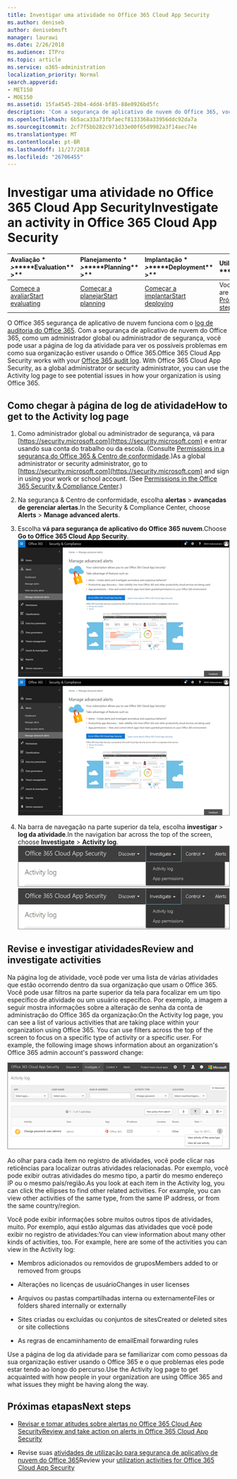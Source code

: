 ```yaml
---
title: Investigar uma atividade no Office 365 Cloud App Security
ms.author: deniseb
author: denisebmsft
manager: laurawi
ms.date: 2/26/2018
ms.audience: ITPro
ms.topic: article
ms.service: o365-administration
localization_priority: Normal
search.appverid:
- MET150
- MOE150
ms.assetid: 15fa4545-28b4-4dd4-bf85-88e0926bd5fc
description: 'Com a segurança de aplicativo de nuvem do Office 365, você pode ver o que está acontecendo no seu ambiente do Office 365 consultando e investigando atividades e contas. '
ms.openlocfilehash: 6b5aca33a73fbfaecf8133368a33956ddc92da7a
ms.sourcegitcommit: 2cf7f5bb282c971d33e00f65d9982a3f14aec74e
ms.translationtype: MT
ms.contentlocale: pt-BR
ms.lasthandoff: 11/27/2018
ms.locfileid: "26706455"
---
```

# <a name="investigate-an-activity-in-office-365-cloud-app-security"></a><span data-ttu-id="333aa-103">Investigar uma atividade no Office 365 Cloud App Security</span><span class="sxs-lookup"><span data-stu-id="333aa-103">Investigate an activity in Office 365 Cloud App Security</span></span>
  
|<span data-ttu-id="333aa-104">Avaliação \* *\>*\*</span><span class="sxs-lookup"><span data-stu-id="333aa-104">\*\*\*\*Evaluation\*\* \>\*\*</span></span>|<span data-ttu-id="333aa-105">Planejamento \* *\>*\*</span><span class="sxs-lookup"><span data-stu-id="333aa-105">\*\*\*\*Planning\*\* \>\*\*</span></span>|<span data-ttu-id="333aa-106">Implantação \* *\>*\*</span><span class="sxs-lookup"><span data-stu-id="333aa-106">\*\*\*\*Deployment\*\* \>\*\*</span></span>|<span data-ttu-id="333aa-107">Utilização \* \* \*</span><span class="sxs-lookup"><span data-stu-id="333aa-107">\*\*\*\*Utilization\*\*\*\*</span></span>|
|:-----|:-----|:-----|:-----|
|[<span data-ttu-id="333aa-108">Comece a avaliar</span><span class="sxs-lookup"><span data-stu-id="333aa-108">Start evaluating</span></span>](office-365-cas-overview.md) <br/> |[<span data-ttu-id="333aa-109">Começar a planejar</span><span class="sxs-lookup"><span data-stu-id="333aa-109">Start planning</span></span>](get-ready-for-office-365-cas.md) <br/> |[<span data-ttu-id="333aa-110">Começar a implantar</span><span class="sxs-lookup"><span data-stu-id="333aa-110">Start deploying</span></span>](turn-on-office-365-cas.md) <br/> |<span data-ttu-id="333aa-111">Você está aqui!</span><span class="sxs-lookup"><span data-stu-id="333aa-111">You are here!</span></span>  <br/> [<span data-ttu-id="333aa-112">Próximas etapas</span><span class="sxs-lookup"><span data-stu-id="333aa-112">Next steps</span></span>](#next-steps) <br/> |
   
<span data-ttu-id="333aa-p101">O Office 365 segurança de aplicativo de nuvem funciona com o [log de auditoria do Office 365](detailed-properties-in-the-office-365-audit-log.md). Com a segurança de aplicativo de nuvem do Office 365, como um administrador global ou administrador de segurança, você pode usar a página de log da atividade para ver os possíveis problemas em como sua organização estiver usando o Office 365.</span><span class="sxs-lookup"><span data-stu-id="333aa-p101">Office 365 Cloud App Security works with your [Office 365 audit log](detailed-properties-in-the-office-365-audit-log.md). With Office 365 Cloud App Security, as a global administrator or security administrator, you can use the Activity log page to see potential issues in how your organization is using Office 365.</span></span>
  
## <a name="how-to-get-to-the-activity-log-page"></a><span data-ttu-id="333aa-115">Como chegar à página de log de atividade</span><span class="sxs-lookup"><span data-stu-id="333aa-115">How to get to the Activity log page</span></span>

1. <span data-ttu-id="333aa-p102">Como administrador global ou administrador de segurança, vá para [https://security.microsoft.com](https://security.microsoft.com) e entrar usando sua conta do trabalho ou da escola. (Consulte [Permissions in a segurança do Office 365 &amp; Centro de conformidade](permissions-in-the-security-and-compliance-center.md).)</span><span class="sxs-lookup"><span data-stu-id="333aa-p102">As a global administrator or security administrator, go to [https://security.microsoft.com](https://security.microsoft.com) and sign in using your work or school account. (See [Permissions in the Office 365 Security &amp; Compliance Center](permissions-in-the-security-and-compliance-center.md).)</span></span>
    
2. <span data-ttu-id="333aa-118">Na segurança &amp; Centro de conformidade, escolha **alertas** \> **avançadas de gerenciar alertas**.</span><span class="sxs-lookup"><span data-stu-id="333aa-118">In the Security &amp; Compliance Center, choose **Alerts** \> **Manage advanced alerts**.</span></span>
    
3. <span data-ttu-id="333aa-119">Escolha **vá para segurança de aplicativo do Office 365 nuvem**.</span><span class="sxs-lookup"><span data-stu-id="333aa-119">Choose **Go to Office 365 Cloud App Security**.</span></span><br/><span data-ttu-id="333aa-120">![Na segurança &amp; Centro de conformidade, escolha gerenciar alertas avançadas para ir à segurança de aplicativo de nuvem do Office 365](media/958632d4-03e3-4ade-8e22-d5509db6fca7.png)</span><span class="sxs-lookup"><span data-stu-id="333aa-120">![In the Security &amp; Compliance Center, choose Manage Advanced Alerts to go to Office 365 Cloud App Security](media/958632d4-03e3-4ade-8e22-d5509db6fca7.png)</span></span>
  
4. <span data-ttu-id="333aa-121">Na barra de navegação na parte superior da tela, escolha **investigar** \> **log da atividade**.</span><span class="sxs-lookup"><span data-stu-id="333aa-121">In the navigation bar across the top of the screen, choose **Investigate** \> **Activity log**.</span></span><br/><span data-ttu-id="333aa-122">![No portal do O365 CAS, escolha investigar.](media/8c7b87c9-71a6-4952-adb2-185e941ffe9a.png)</span><span class="sxs-lookup"><span data-stu-id="333aa-122">![In the O365 CAS portal, choose Investigate.](media/8c7b87c9-71a6-4952-adb2-185e941ffe9a.png)</span></span>
  
## <a name="review-and-investigate-activities"></a><span data-ttu-id="333aa-123">Revise e investigar atividades</span><span class="sxs-lookup"><span data-stu-id="333aa-123">Review and investigate activities</span></span>

<span data-ttu-id="333aa-p103">Na página log de atividade, você pode ver uma lista de várias atividades que estão ocorrendo dentro da sua organização que usam o Office 365. Você pode usar filtros na parte superior da tela para focalizar em um tipo específico de atividade ou um usuário específico. Por exemplo, a imagem a seguir mostra informações sobre a alteração de senha da conta de administração do Office 365 da organização:</span><span class="sxs-lookup"><span data-stu-id="333aa-p103">On the Activity log page, you can see a list of various activities that are taking place within your organization using Office 365. You can use filters across the top of the screen to focus on a specific type of activity or a specific user. For example, the following image shows information about an organization's Office 365 admin account's password change:</span></span>
  
![Na segurança de aplicativo de nuvem do Office 365, escolha investigar \> log da atividade.](media/5d54600c-59cd-4f33-b4f0-29b75c37baae.png)
  
<span data-ttu-id="333aa-p104">Ao olhar para cada item no registro de atividades, você pode clicar nas reticências para localizar outras atividades relacionadas. Por exemplo, você pode exibir outras atividades do mesmo tipo, a partir do mesmo endereço IP ou o mesmo país/região.</span><span class="sxs-lookup"><span data-stu-id="333aa-p104">As you look at each item in the Activity log, you can click the ellipses to find other related activities. For example, you can view other activities of the same type, from the same IP address, or from the same country/region.</span></span>
  
<span data-ttu-id="333aa-p105">Você pode exibir informações sobre muitos outros tipos de atividades, muito. Por exemplo, aqui estão algumas das atividades que você pode exibir no registro de atividades:</span><span class="sxs-lookup"><span data-stu-id="333aa-p105">You can view information about many other kinds of activities, too. For example, here are some of the activities you can view in the Activity log:</span></span>
  
- <span data-ttu-id="333aa-132">Membros adicionados ou removidos de grupos</span><span class="sxs-lookup"><span data-stu-id="333aa-132">Members added to or removed from groups</span></span>
    
- <span data-ttu-id="333aa-133">Alterações no licenças de usuário</span><span class="sxs-lookup"><span data-stu-id="333aa-133">Changes in user licenses</span></span>
    
- <span data-ttu-id="333aa-134">Arquivos ou pastas compartilhadas interna ou externamente</span><span class="sxs-lookup"><span data-stu-id="333aa-134">Files or folders shared internally or externally</span></span>
    
- <span data-ttu-id="333aa-135">Sites criadas ou excluídas ou conjuntos de sites</span><span class="sxs-lookup"><span data-stu-id="333aa-135">Created or deleted sites or site collections</span></span>
    
- <span data-ttu-id="333aa-136">As regras de encaminhamento de email</span><span class="sxs-lookup"><span data-stu-id="333aa-136">Email forwarding rules</span></span>
    
<span data-ttu-id="333aa-137">Use a página de log da atividade para se familiarizar com como pessoas da sua organização estiver usando o Office 365 e o que problemas eles pode estar tendo ao longo do percurso.</span><span class="sxs-lookup"><span data-stu-id="333aa-137">Use the Activity log page to get acquainted with how people in your organization are using Office 365 and what issues they might be having along the way.</span></span>
  
## <a name="next-steps"></a><span data-ttu-id="333aa-138">Próximas etapas</span><span class="sxs-lookup"><span data-stu-id="333aa-138">Next steps</span></span>

- [<span data-ttu-id="333aa-139">Revisar e tomar atitudes sobre alertas no Office 365 Cloud App Security</span><span class="sxs-lookup"><span data-stu-id="333aa-139">Review and take action on alerts in Office 365 Cloud App Security</span></span>](review-office-365-cas-alerts.md)
    
- <span data-ttu-id="333aa-140">Revise suas [atividades de utilização para segurança de aplicativo de nuvem do Office 365](utilization-activities-for-ocas.md)</span><span class="sxs-lookup"><span data-stu-id="333aa-140">Review your [utilization activities for Office 365 Cloud App Security](utilization-activities-for-ocas.md)</span></span>
    

